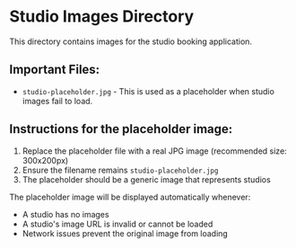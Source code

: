 # Studio Images Directory

This directory contains images for the studio booking application.

## Important Files:

- `studio-placeholder.jpg` - This is used as a placeholder when studio images fail to load.

## Instructions for the placeholder image:

1. Replace the placeholder file with a real JPG image (recommended size: 300x200px)
2. Ensure the filename remains `studio-placeholder.jpg`
3. The placeholder should be a generic image that represents studios

The placeholder image will be displayed automatically whenever:
- A studio has no images
- A studio's image URL is invalid or cannot be loaded
- Network issues prevent the original image from loading 